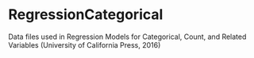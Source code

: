 # RegressionCategorical
Data files used in Regression Models for Categorical, Count, and Related Variables (University of California Press, 2016)
